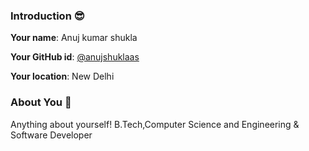 ### Introduction :sunglasses:

**Your name**: Anuj kumar shukla

**Your GitHub id**: [@anujshuklaas](https://github.com/anujshuklaas)

**Your location**: New Delhi

### About You :boy:

Anything about yourself!
B.Tech,Computer Science and Engineering & Software Developer

